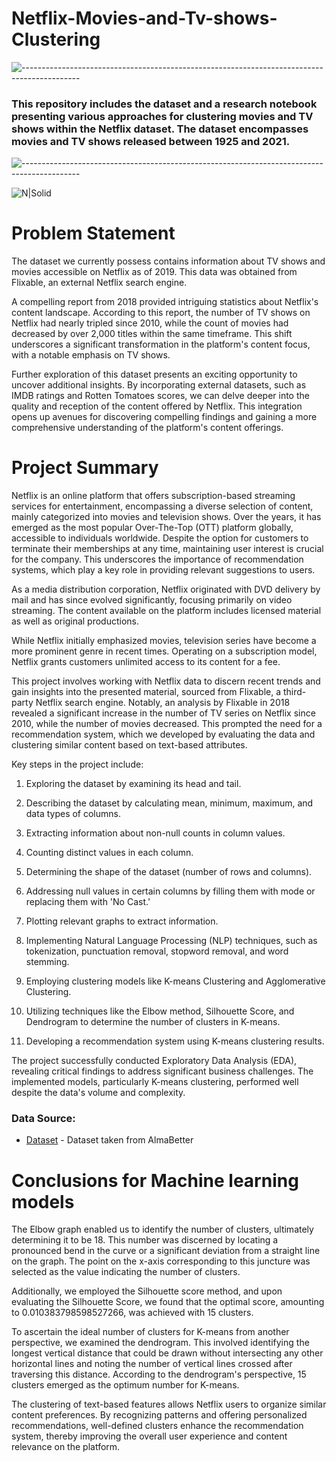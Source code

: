 # Netflix-Movies-and-Tv-shows-Clustering
![--------------------------------------------------------------------------------------------](https://github.com/andreasbm/readme/blob/master/assets/lines/grass.png)

### This repository includes the dataset and a research notebook presenting various approaches for clustering movies and TV shows within the Netflix dataset. The dataset encompasses movies and TV shows released between 1925 and 2021.
![--------------------------------------------------------------------------------------------](https://github.com/andreasbm/readme/blob/master/assets/lines/grass.png)


![N|Solid](https://media.tenor.com/twG41IiAAscAAAAC/no.gif)
# Problem Statement
The dataset we currently possess contains information about TV shows and movies accessible on Netflix as of 2019. This data was obtained from Flixable, an external Netflix search engine.

A compelling report from 2018 provided intriguing statistics about Netflix's content landscape. According to this report, the number of TV shows on Netflix had nearly tripled since 2010, while the count of movies had decreased by over 2,000 titles within the same timeframe. This shift underscores a significant transformation in the platform's content focus, with a notable emphasis on TV shows.

Further exploration of this dataset presents an exciting opportunity to uncover additional insights. By incorporating external datasets, such as IMDB ratings and Rotten Tomatoes scores, we can delve deeper into the quality and reception of the content offered by Netflix. This integration opens up avenues for discovering compelling findings and gaining a more comprehensive understanding of the platform's content offerings.
# Project Summary 
Netflix is an online platform that offers subscription-based streaming services for entertainment, encompassing a diverse selection of content, mainly categorized into movies and television shows. Over the years, it has emerged as the most popular Over-The-Top (OTT) platform globally, accessible to individuals worldwide. Despite the option for customers to terminate their memberships at any time, maintaining user interest is crucial for the company. This underscores the importance of recommendation systems, which play a key role in providing relevant suggestions to users.

As a media distribution corporation, Netflix originated with DVD delivery by mail and has since evolved significantly, focusing primarily on video streaming. The content available on the platform includes licensed material as well as original productions.

While Netflix initially emphasized movies, television series have become a more prominent genre in recent times. Operating on a subscription model, Netflix grants customers unlimited access to its content for a fee.

This project involves working with Netflix data to discern recent trends and gain insights into the presented material, sourced from Flixable, a third-party Netflix search engine. Notably, an analysis by Flixable in 2018 revealed a significant increase in the number of TV series on Netflix since 2010, while the number of movies decreased. This prompted the need for a recommendation system, which we developed by evaluating the data and clustering similar content based on text-based attributes.

Key steps in the project include:

1. Exploring the dataset by examining its head and tail.

2. Describing the dataset by calculating mean, minimum, maximum, and data types of columns.

3. Extracting information about non-null counts in column values.

4. Counting distinct values in each column.

5. Determining the shape of the dataset (number of rows and columns).

6. Addressing null values in certain columns by filling them with mode or replacing them with 'No Cast.'

7. Plotting relevant graphs to extract information.

8. Implementing Natural Language Processing (NLP) techniques, such as tokenization, punctuation removal, stopword removal, and word stemming.

9. Employing clustering models like K-means Clustering and Agglomerative Clustering.

10. Utilizing techniques like the Elbow method, Silhouette Score, and Dendrogram to determine the number of clusters in K-means.

11. Developing a recommendation system using K-means clustering results.

The project successfully conducted Exploratory Data Analysis (EDA), revealing critical findings to address significant business challenges. The implemented models, particularly K-means clustering, performed well despite the data's volume and complexity.
### Data Source:
- [Dataset](https://drive.google.com/file/d/17ecyUUnRHmssQzebQjnW7IUjKrRTC4oI/view?usp=sharing) - Dataset taken from AlmaBetter
# Conclusions for Machine learning models
The Elbow graph enabled us to identify the number of clusters, ultimately determining it to be 18. This number was discerned by locating a pronounced bend in the curve or a significant deviation from a straight line on the graph. The point on the x-axis corresponding to this juncture was selected as the value indicating the number of clusters.

Additionally, we employed the Silhouette score method, and upon evaluating the Silhouette Score, we found that the optimal score, amounting to 0.010383798598527266, was achieved with 15 clusters.

To ascertain the ideal number of clusters for K-means from another perspective, we examined the dendrogram. This involved identifying the longest vertical distance that could be drawn without intersecting any other horizontal lines and noting the number of vertical lines crossed after traversing this distance. According to the dendrogram's perspective, 15 clusters emerged as the optimum number for K-means.

The clustering of text-based features allows Netflix users to organize similar content preferences. By recognizing patterns and offering personalized recommendations, well-defined clusters enhance the recommendation system, thereby improving the overall user experience and content relevance on the platform.

